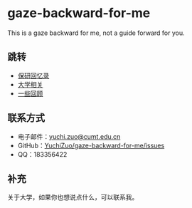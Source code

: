 # gaze-backward-for-me
This is a gaze backward for me, not a guide forward for you.

## 跳转
- [保研回忆录](https://github.com/YuchiZuo/gaze-backward-for-me/blob/main/%E4%BF%9D%E7%A0%94%E5%9B%9E%E5%BF%86%E5%BD%95.md)
- [大学相关](https://github.com/YuchiZuo/gaze-backward-for-me/blob/main/Related.md)
- [一些回顾](https://github.com/YuchiZuo/gaze-backward-for-me/blob/main/recall.md)

## 联系方式
- 电子邮件：[yuchi.zuo@cumt.edu.cn](mailto:yuchi.zuo@cumt.edu.cn)  
- GitHub：[YuchiZuo/gaze-backward-for-me/issues](https://github.com/YuchiZuo/gaze-backward-for-me/issues)  
- QQ：183356422

<!-- - Gitee：[i-cant-really-learn](https://gitee.com/i-cant-really-learn/projects)   -->

## 补充
关于大学，如果你也想说点什么，可以联系我。  
